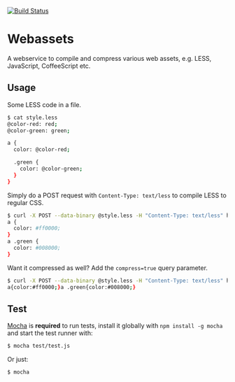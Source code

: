 [![Build
Status](https://travis-ci.org/renstrom/webassets.png)](https://travis-ci.org/renstrom/webassets)

# Webassets

A webservice to compile and compress various web assets, e.g. LESS, JavaScript, CoffeeScript etc.

## Usage

Some LESS code in a file.

```bash
$ cat style.less
@color-red: red;
@color-green: green;

a {
  color: @color-red;

  .green {
    color: @color-green;
  }
}
```

Simply do a POST request with `Content-Type: text/less` to compile LESS to regular CSS.

```bash
$ curl -X POST --data-binary @style.less -H "Content-Type: text/less" http://webassets.herokuapp.com/api/
a {
  color: #ff0000;
}
a .green {
  color: #008000;
}
```

Want it compressed as well? Add the `compress=true` query parameter.

```bash
$ curl -X POST --data-binary @style.less -H "Content-Type: text/less" http://webassets.herokuapp.com/api/?compress=true
a{color:#ff0000;}a .green{color:#008000;}
```

## Test

[Mocha](http://visionmedia.github.com/mocha/) is **required** to run tests, install
it globally with `npm install -g mocha` and start the test runner with:

```bash
$ mocha test/test.js
```

Or just:

```bash
$ mocha
```
